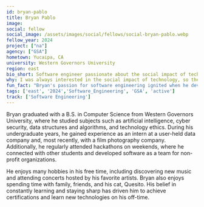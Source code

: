```yaml
---
id: bryan-pablo
title: Bryan Pablo
image: 
social: fellow
social_image: /assets/images/social/fellows/social-bryan-pablo.webp
fellow_year: 2024
project: ["na"]
agency: ["GSA"]
hometown: Yucaipa, CA
university: Western Governors University
region: east
bio_short: Software engineer passionate about the social impact of technology and improving government services for the public good
why: I was always interested in the social impact of technology, so the Digital Corps and the potential to serve my country appealed to me. As a software engineer, I am eager to use my skills to develop and maintain software solutions that improve government services for the public good.
fun_fact: "Bryan's passion for software engineering ignited when he developed a video game at 13."
tags: ['east', '2024','Software_Engineering', 'GSA', 'active']
track: ['Software Engineering']
---
```


Bryan graduated with a B.S. in Computer Science from Western Governors University, where he studied subjects such as artificial intelligence, cyber security, data structures and algorithms, and technology ethics. During his undergraduate years, he gained experience as an intern at a user-held data company and, most recently, with a film photography company. Additionally, he regularly attended hackathons on weekends, where he connected with other students and developed software as a team for non-profit organizations.

He enjoys many hobbies in his free time, including discovering new music and attending concerts hosted by his favorite artists. Bryan also enjoys spending time with family, friends, and his cat, Quesito. His belief in constantly learning and staying sharp has driven him to achieve certifications and learn new technologies on his off-time.

